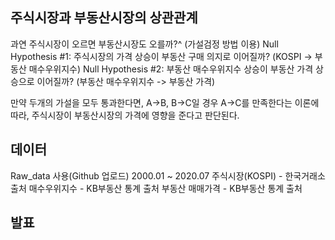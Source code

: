 
## 주식시장과 부동산시장의 상관관계
과연 주식시장이 오르면 부동산시장도 오를까?^
(가설검정 방법 이용)
Null Hypothesis #1: 주식시장의 가격 상승이 부동산 구매 의지로 이어질까? (KOSPI -> 부동산 매수우위지수)
Null Hypothesis #2: 부동산 매수우위지수 상승이 부동산 가격 상승으로 이어질까? (부동산 매수우위지수 -> 부동산 가격)

만약 두개의 가설을 모두 통과한다면, A->B, B->C일 경우 A->C를 만족한다는 이론에 따라,
주식시장이 부동산시장의 가격에 영향을 준다고 판단된다.

## 데이터
Raw_data 사용(Github 업로드)
2000.01 ~ 2020.07
주식시장(KOSPI) - 한국거래소 출처
매수우위지수 - KB부동산 통계 출처
부동산 매매가격 - KB부동산 통계 출처

## 발표

